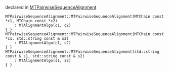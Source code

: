 
declared in [MTPairwiseSequenceAlignment](MTPairwiseSequenceAlignment.hpp.md)

~~~ { .cpp }
MTPairwiseSequenceAlignment::MTPairwiseSequenceAlignment(MTChain const *c1, MTChain const *c2)
	: MTAlignmentAlgo(c1, c2)
{ }
MTPairwiseSequenceAlignment::MTPairwiseSequenceAlignment(MTChain const *c1, std::string const & s2)
	: MTAlignmentAlgo(c1, s2)
{ }
MTPairwiseSequenceAlignment::MTPairwiseSequenceAlignment(std::string const & s1, std::string const & s2)
	: MTAlignmentAlgo(s1, s2)
{ }
~~~

